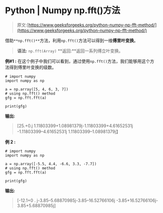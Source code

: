 # Python | Numpy np.fft()方法

> 原文:[https://www.geeksforgeeks.org/python-numpy-np-fft-method/](https://www.geeksforgeeks.org/python-numpy-np-fft-method/)

借助`**np.fft()**`方法，利用`np.fft()`方法可以得到一维**傅里叶变换**。

> **语法:** `np.fft(Array)`
> **返回:**返回一系列傅立叶变换。

**例#1 :**
在这个例子中我们可以看到，通过使用`np.fft()`方法，我们能够用这个方法得到傅里叶变换的级数。

```
# import numpy
import numpy as np

a = np.array([5, 4, 6, 3, 7])
# using np.fft() method
gfg = np.fft.fft(a)

print(gfg)
```

**输出:**

> [25.+0.j 1.11803399+1.08981379j-1.11803399+4.61652531j
> -1.11803399–4.61652531j 1.11803399–1.08981379j】

**例 2 :**

```
# import numpy
import numpy as np

a = np.array([-5.5, 4.4, -6.6, 3.3, -7.7])
# using np.fft() method
gfg = np.fft.fft(a)

print(gfg)
```

**输出:**

> [-12.1+0 . j-3.85–5.68870985j-3.85–16.52766106j
> -3.85+16.52766106j-3.85+5.68870985j]